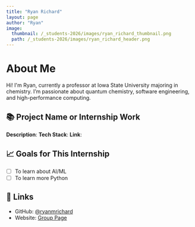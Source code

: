 ```yaml
---
title: "Ryan Richard"
layout: page
author: "Ryan"
image:
  thumbnail: /_students-2026/images/ryan_richard_thumbnail.png
  path: /_students-2026/images/ryan_richard_header.png
---
```


# About Me

Hi! I'm Ryan, currently a professor at Iowa State University majoring in
chemistry. I’m passionate about quantum chemistry, software engineering,
and high-performance computing.

## 📚 Project Name or Internship Work

**Description**: 
**Tech Stack**: 
**Link**: 


## 📈 Goals for This Internship

- [ ] To learn about AI/ML
- [ ] To learn more Python

## 🔗 Links

- GitHub: [@ryanmrichard](https://github.com/ryanmrichard)
- Website: [Group Page](https://rmrresearch.github.io/)
